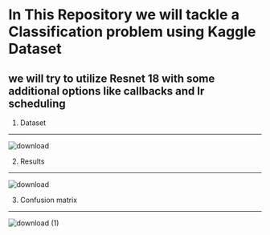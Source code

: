 # In This Repository we will tackle a Classification problem using Kaggle Dataset

## we will try to utilize Resnet 18 with some additional options like callbacks and lr scheduling

1. Dataset
----- 
![download](https://github.com/Amr-Abdellatif/Kaggle-Datasets-fruit-Classification-using-PyTorch/assets/92921252/ee378eb4-46d0-41ec-a90f-63a05b45c00c)

2. Results
----- 
![download](https://github.com/Amr-Abdellatif/Kaggle-Datasets-fruit-Classification-using-PyTorch/assets/92921252/a8c2159f-b32e-4482-b839-b46854aa6117)

3. Confusion matrix 
-----
![download (1)](https://github.com/Amr-Abdellatif/Kaggle-Datasets-fruit-Classification-using-PyTorch/assets/92921252/22ec9747-798c-4285-8963-4457c76079ea)
